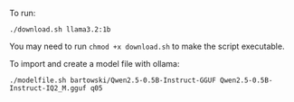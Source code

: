 To run:

```
./download.sh llama3.2:1b
```

You may need to run `chmod +x download.sh` to make the script executable.

To import and create a model file with ollama:

```
./modelfile.sh bartowski/Qwen2.5-0.5B-Instruct-GGUF Qwen2.5-0.5B-Instruct-IQ2_M.gguf q05
```